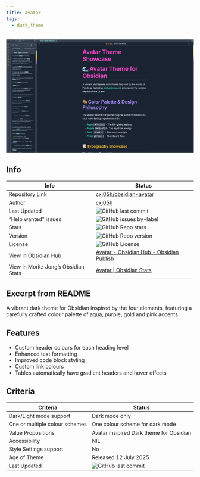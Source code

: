 ```yaml
---
title: Avatar
tags:
  - dark_theme
---
```


![Avatar Theme Screenshot](https://raw.githubusercontent.com/cxj05h/obsidian-avatar/refs/heads/main/CleanShot%202025-08-27%20at%2004.59.46%402x.png)

## Info

|Info|Status|
|---|---|
|Repository Link|[cxj05h/obsidian-avatar](https://github.com/cxj05h/obsidian-avatar)|
|Author|[cxj05h](https://github.com/cxj05h)|
|Last Updated|![GitHub last commit](https://img.shields.io/github/last-commit/cxj05h/obsidian-avatar?color=573E7A&amp;label=last%20update&amp;logo=github&amp;style=for-the-badge)|
|“Help wanted” issues|![GitHub issues by-label](https://img.shields.io/github/issues/cxj05h/obsidian-avatar/help%20wanted?color=573E7A&amp;logo=github&amp;style=for-the-badge)|
|Stars|![GitHub Repo stars](https://img.shields.io/github/stars/cxj05h/obsidian-avatar?color=573E7A&amp;logo=github&amp;style=for-the-badge)|
|Version|![GitHub Repo version](https://img.shields.io/github/v/release/cxj05h/obsidian-avatar?color=573E7A&amp;logo=github&amp;style=for-the-badge&sort=semver)|
|License|![GitHub License](https://img.shields.io/github/license/cxj05h/obsidian-avatar?style=for-the-badge)|
|View in Obsidian Hub|[Avatar \- Obsidian Hub \- Obsidian Publish](https://publish.obsidian.md/hub/02+-+Community+Expansions/02.05+All+Community+Expansions/Themes/Avatar)|
|View in Moritz Jung’s Obsidian Stats|[Avatar \| Obsidian Stats](https://www.moritzjung.dev/obsidian-stats/themes/avatar/)|

## Excerpt from README

A vibrant dark theme for Obsidian inspired by the four elements, featuring a carefully crafted colour palette of aqua, purple, gold and pink accents

## Features

- Custom header colours for each heading level
- Enhanced text formatting
- Improved code block styling
- Custom link colours
- Tables automatically have gradient headers and hover effects

## Criteria

|Criteria|Status|
|---|---|
|Dark/Light mode support|Dark mode only|
|One or multiple colour schemes|One colour scheme for dark mode|
|Value Propositions|Avatar insipired Dark theme for Obsidian|
|Accessibility|NIL|
|Style Settings support|No|
|Age of Theme|Released 12 July 2025|
|Last Updated|![GitHub last commit](https://img.shields.io/github/last-commit/cxj05h/obsidian-avatar?color=573E7A&amp;label=last%20update&amp;logo=github&amp;style=for-the-badge)|
